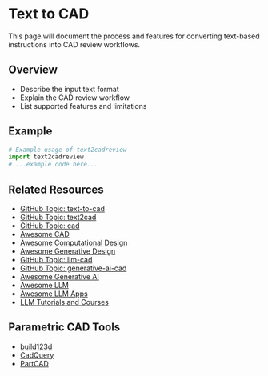 # Text to CAD

This page will document the process and features for converting text-based instructions into CAD review workflows.

## Overview

- Describe the input text format
- Explain the CAD review workflow
- List supported features and limitations

## Example

```python
# Example usage of text2cadreview
import text2cadreview
# ...example code here...
```

## Related Resources

- [GitHub Topic: text-to-cad](https://github.com/topics/text-to-cad)
- [GitHub Topic: text2cad](https://github.com/topics/text2cad)
- [GitHub Topic: cad](https://github.com/topics/cad)
- [Awesome CAD](https://github.com/luong-komorebi/awesome-cad)
- [Awesome Computational Design](https://github.com/hsbalar/awesome-computational-design)
- [Awesome Generative Design](https://github.com/royratcliffe/awesome-generative-design)
- [GitHub Topic: llm-cad](https://github.com/topics/llm-cad)
- [GitHub Topic: generative-ai-cad](https://github.com/topics/generative-ai-cad)
- [Awesome Generative AI](https://github.com/steven2358/awesome-generative-ai)
- [Awesome LLM](https://github.com/Hannibal046/Awesome-LLM)
- [Awesome LLM Apps](https://github.com/hollobit/awesome-llm-apps)
- [LLM Tutorials and Courses](https://github.com/Hannibal046/Awesome-LLM#llm-tutorials-and-courses)

## Parametric CAD Tools

- [build123d](https://github.com/gumyr/build123d)
- [CadQuery](https://github.com/CadQuery/cadquery)
- [PartCAD](https://github.com/partcad/partcad)
